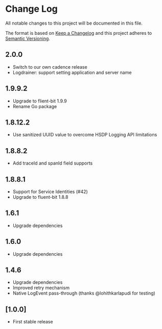 # Change Log
All notable changes to this project will be documented in this file.

The format is based on [Keep a Changelog](http://keepachangelog.com/)
and this project adheres to [Semantic Versioning](http://semver.org/).

## 2.0.0

- Switch to our own cadence release
- Logdrainer: support setting application and server name

## 1.9.9.2

- Upgrade to flient-bit 1.9.9
- Rename Go package

## 1.8.12.2

- Use sanitized UUID value to overcome HSDP Logging API limitations 

## 1.8.8.2

- Add traceId and spanId field supports

## 1.8.8.1

- Support for Service Identities (#42)
- Upgrade to fluent-bit 1.8.8

## 1.6.1

- Upgrade dependencies

## 1.6.0

- Upgrade dependencies

## 1.4.6

- Upgrade dependencies
- Improved retry mechanism
- Native LogEvent pass-through (thanks @lohithkarlapudi for testing)

## [1.0.0]

- First stable release
